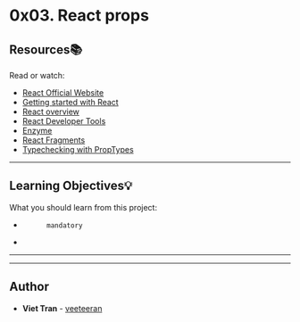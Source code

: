 # 0x03. React props

## Resources:books:
Read or watch:
* [React Official Website](https://intranet.hbtn.io/rltoken/lCQJJpZHpMpUeaikvfWkvQ)
* [Getting started with React](https://intranet.hbtn.io/rltoken/69ncr-lF1LqrQUXw6moDOg)
* [React overview](https://intranet.hbtn.io/rltoken/QrEoMO7vBdIfoSJsHxKiOQ)
* [React Developer Tools](https://intranet.hbtn.io/rltoken/7JV6Gfgjzq6qipmijtzhGA)
* [Enzyme](https://intranet.hbtn.io/rltoken/uLWnKyEPgaep3g7a8DQR9A)
* [React Fragments](https://intranet.hbtn.io/rltoken/DY26UdLXFqKGA08pZsGH9w)
* [Typechecking with PropTypes](https://intranet.hbtn.io/rltoken/iXcePrNqTBUighf5ZUfM6A)

---
## Learning Objectives:bulb:
What you should learn from this project:


*           mandatory
*         

---
---

## Author
* **Viet Tran** - [veeteeran](https://github.com/veeteeran)
